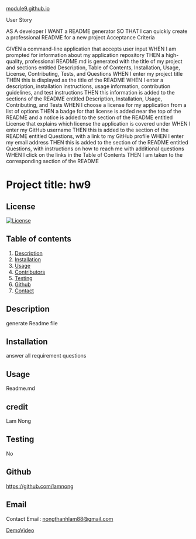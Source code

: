 [module9.github.io]()

User Story

AS A developer
I WANT a README generator
SO THAT I can quickly create a professional README for a new project
Acceptance Criteria

GIVEN a command-line application that accepts user input
WHEN I am prompted for information about my application repository
THEN a high-quality, professional README.md is generated with the title of my project and sections entitled Description, Table of Contents, Installation, Usage, License, Contributing, Tests, and Questions
WHEN I enter my project title
THEN this is displayed as the title of the README
WHEN I enter a description, installation instructions, usage information, contribution guidelines, and test instructions
THEN this information is added to the sections of the README entitled Description, Installation, Usage, Contributing, and Tests
WHEN I choose a license for my application from a list of options
THEN a badge for that license is added near the top of the README and a notice is added to the section of the README entitled License that explains which license the application is covered under
WHEN I enter my GitHub username
THEN this is added to the section of the README entitled Questions, with a link to my GitHub profile
WHEN I enter my email address
THEN this is added to the section of the README entitled Questions, with instructions on how to reach me with additional questions
WHEN I click on the links in the Table of Contents
THEN I am taken to the corresponding section of the README


# Project title: **hw9**

## License
[![License](https://img.shields.io/badge/License-Boost_1.0-lightblue.svg)](https://www.boost.org/LICENSE_1_0.txt)

## Table of contents

1. [Description](#description)
2. [Installation](#installation)
3. [Usage](#usage)
4. [Contributors](#contributors)
5. [Testing](#test)
6. [Github](#github)
7. [Contact](#email)


## Description
generate Readme file

## Installation
answer all requirement questions

## Usage
Readme.md

## credit
Lam Nong

## Testing
No

## Github
https://github.com/lamnong
## Email
Contact Email: nongthanhlam88@gmail.com


[DemoVideo](video/demo.mp4)